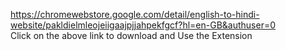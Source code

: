 https://chromewebstore.google.com/detail/english-to-hindi-website/pakldielmleojeiigaajpjjahpekfgcf?hl=en-GB&authuser=0
<br>Click on the above link to download and Use the Extension
